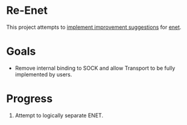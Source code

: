 # Re-Enet
This project attempts to [implement improvement suggestions](https://github.com/zpl-c/enet/issues/69) for [enet](https://github.com/zpl-c/enet).

# Goals
+ Remove internal binding to SOCK and allow Transport to be fully implemented by users.

# Progress
1. Attempt to logically separate ENET.